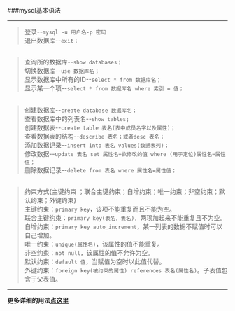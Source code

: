 ###mysql基本语法
*********
>登录--`mysql -u 用户名-p 密码 `  
退出数据库--`exit；`  
##
>查询所的数据库--`show databases；`   
切换数据库--`use 数据库名； `   
显示数据库中所有的ID--`select * from 数据库名；`   
显示某一个项--`select * from 数据库名 where 索引 = 值；`    
##
>创建数据库--`create database 数据库名；`   
查看数据库中的列表名--`show tables;  `  
创建数据表--`create table 表名(表中成员名字以及属性)；`   
查看数据表的结构--`describe 表名；或者desc 表名；`    
添加数据记录--`insert into 表名 values(数据表列)；`   
修改数据--`update 表名 set 属性名=欲修改的值 where (用于定位)属性名=属性值；`    
删除数据记录--`delete from 表名 where 属性名=属性值；`   
##
>约束方式{主键约束 ；联合主键约束；自增约束；唯一约束；非空约束；默认约束；外键约束}  
主键约束：`primary key`，该项不能重复而且不能为空。    
联合主键约束：`primary key(表名，表名)`，两项加起来不能重复且不为空。   
自增约束：`primary key auto_increment`，某一列表的数据不赋值时可以自己增加。   
唯一约束：`unique(属性名)`，该属性的值不能重复。   
非空约束：`not null`，该属性的值不允许为空。   
默认约束：`default 值`，当赋值为空时以此值代替。   
外键约束：`foreign key(被约束的属性) references 表名(属性名)`。子表值包含于父表值。  
******
**更多详细的用法**[**点这里**](https://blog.csdn.net/hallomrzhang/article/details/85010014 "来自CSDN用户kangswx")